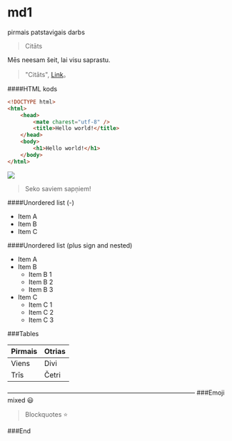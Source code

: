 # md1
pirmais patstavigais darbs



> Citāts

Mēs neesam šeit, lai visu saprastu.
                    
> "Citāts", [Link](https://www.fenikssfun.com/pardomam/35-jegpilni-jura-rubena-citati-7402)。

####HTML kods

```html
<!DOCTYPE html>
<html>
    <head>
        <mate charest="utf-8" />
        <title>Hello world!</title>
    </head>
    <body>
        <h1>Hello world!</h1>
    </body>
</html>
```

![](https://www.pressgazette.co.uk/wp-content/uploads/2020/11/shutterstock.jpg)
> Seko saviem sapņiem!

####Unordered list (-)

- Item A
- Item B
- Item C
     
####Unordered list (plus sign and nested)
                
+ Item A
+ Item B
    + Item B 1
    + Item B 2
    + Item B 3
+ Item C
    * Item C 1
    * Item C 2
    * Item C 3
    
    
###Tables
                    
Pirmais  | Otrias
------------- | -------------
Viens  |Divi
Trīs  | Četri

——————————————————————————————
###Emoji mixed :smiley:

> Blockquotes :star:

###End
